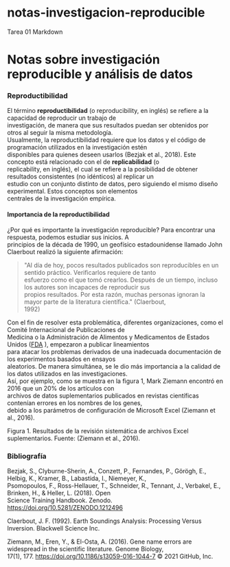 # notas-investigacion-reproducible
Tarea 01 Markdown

# Notas sobre investigación reproducible y análisis de datos
### Reproductibilidad

El término **reproductibilidad** (o reproducibility, en inglés) se refiere a la capacidad de reproducir un trabajo de   
investigación, de manera que sus resultados puedan ser obtenidos por otros al seguir la misma metodología.  
Usualmente, la reproductibilidad requiere que los datos y el código de programación utilizados en la investigación estén  
disponibles para quienes deseen usarlos (Bezjak et al., 2018). Este concepto está relacionado con el de **replicabilidad** (o  
replicability, en inglés), el cual se refiere a la posibilidad de obtener resultados consistentes (no idénticos) al replicar un  
estudio con un conjunto distinto de datos, pero siguiendo el mismo diseño experimental. Estos conceptos son elementos  
centrales de la investigación empírica.  

#### Importancia de la reproductibilidad

¿Por qué es importante la investigación reproducible? Para encontrar una respuesta, podemos estudiar sus inicios. A  
principios de la década de 1990, un geofísico estadounidense llamado John Claerbout realizó la siguiente afirmación:  

>    "Al día de hoy, pocos resultados publicados son reproducibles en un sentido práctico. Verificarlos requiere de tanto  
esfuerzo como el que tomó crearlos. Después de un tiempo, incluso los autores son incapaces de reproducir sus  
propios resultados. Por esta razón, muchas personas ignoran la mayor parte de la literatura científica." (Claerbout,  
>1992)

Con el fin de resolver esta problemática, diferentes organizaciones, como el Comité Internacional de Publicaciones de  
Medicina o la Administración de Alimentos y Medicamentos de Estados Unidos ([FDA](https://www.fda.gov/) ), empezaron a publicar lineamientos  
para atacar los problemas derivados de una inadecuada documentación de los experimentos basados en ensayos  
aleatorios. De manera simultánea, se le dio más importancia a la calidad de los datos utilizados en las investigaciones.  
Así, por ejemplo, como se muestra en la figura 1, Mark Ziemann encontró en 2016 que un 20% de los artículos con  
archivos de datos suplementarios publicados en revistas científicas contenían errores en los nombres de los genes,  
debido a los parámetros de configuración de Microsoft Excel (Ziemann et al., 2016).

Figura 1. Resultados de la revisión sistemática de archivos Excel suplementarios. Fuente: (Ziemann et al., 2016).

### Bibliografía

Bezjak, S., Clyburne-Sherin, A., Conzett, P., Fernandes, P., Görögh, E., Helbig, K., Kramer, B., Labastida, I., Niemeyer, K.,  
Psomopoulos, F., Ross-Hellauer, T., Schneider, R., Tennant, J., Verbakel, E., Brinken, H., & Heller, L. (2018). Open  
Science Training Handbook. Zenodo. https://doi.org/10.5281/ZENODO.1212496

Claerbout, J. F. (1992). Earth Soundings Analysis: Processing Versus Inversion. Blackwell Science Inc.

Ziemann, M., Eren, Y., & El-Osta, A. (2016). Gene name errors are widespread in the scientific literature. Genome Biology,  
17(1), 177. https://doi.org/10.1186/s13059-016-1044-7
© 2021 GitHub, Inc.
